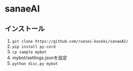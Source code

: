# sanaeAI

## インストール
1. ```git clone https://github.com/ruesei-koseki/sanaeAI/```
2. ```pip install py-cord```
3. ```cp sample mybot```
4. mybot/settings.jsonを設定
5. ```python disc.py mybot```
